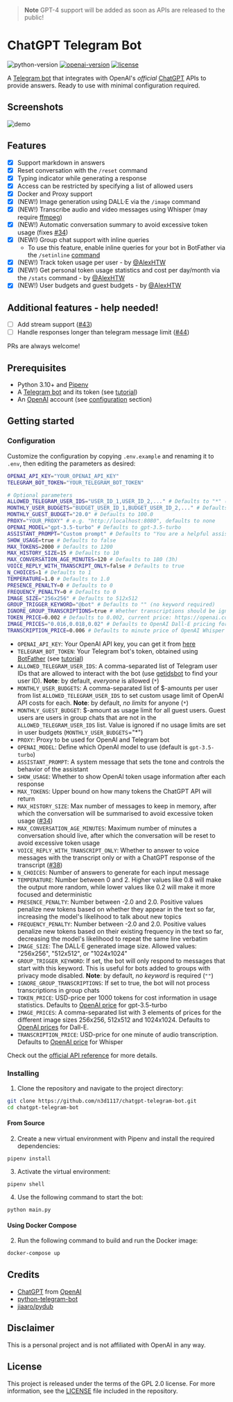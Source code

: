 > **Note**
> GPT-4 support will be added as soon as APIs are released to the public!

# ChatGPT Telegram Bot
![python-version](https://img.shields.io/badge/python-3.10-blue.svg)
[![openai-version](https://img.shields.io/badge/openai-0.27.2-orange.svg)](https://openai.com/)
[![license](https://img.shields.io/badge/License-GPL%202.0-brightgreen.svg)](LICENSE)

A [Telegram bot](https://core.telegram.org/bots/api) that integrates with OpenAI's _official_ [ChatGPT](https://openai.com/blog/chatgpt/) APIs to provide answers. Ready to use with minimal configuration required.

## Screenshots
![demo](https://user-images.githubusercontent.com/11541888/225114786-0d639854-b3e1-4214-b49a-e51ce8c40387.png)

## Features
- [x] Support markdown in answers
- [x] Reset conversation with the `/reset` command
- [x] Typing indicator while generating a response
- [x] Access can be restricted by specifying a list of allowed users
- [x] Docker and Proxy support
- [x] (NEW!) Image generation using DALL·E via the `/image` command
- [x] (NEW!) Transcribe audio and video messages using Whisper (may require [ffmpeg](https://ffmpeg.org))
- [x] (NEW!) Automatic conversation summary to avoid excessive token usage (fixes [#34](https://github.com/n3d1117/chatgpt-telegram-bot/issues/34))
- [x] (NEW!) Group chat support with inline queries 
  - To use this feature, enable inline queries for your bot in BotFather via the `/setinline` [command](https://core.telegram.org/bots/inline)
- [x] (NEW!) Track token usage per user - by [@AlexHTW](https://github.com/AlexHTW)
- [x] (NEW!) Get personal token usage statistics and cost per day/month via the `/stats` command - by [@AlexHTW](https://github.com/AlexHTW)
- [x] (NEW!) User budgets and guest budgets - by [@AlexHTW](https://github.com/AlexHTW)

## Additional features - help needed!
- [ ] Add stream support ([#43](https://github.com/n3d1117/chatgpt-telegram-bot/issues/43))
- [ ] Handle responses longer than telegram message limit ([#44](https://github.com/n3d1117/chatgpt-telegram-bot/issues/44))

PRs are always welcome!

## Prerequisites
- Python 3.10+ and [Pipenv](https://pipenv.readthedocs.io/en/latest/)
- A [Telegram bot](https://core.telegram.org/bots#6-botfather) and its token (see [tutorial](https://core.telegram.org/bots/tutorial#obtain-your-bot-token))
- An [OpenAI](https://openai.com) account (see [configuration](#configuration) section)

## Getting started

### Configuration
Customize the configuration by copying `.env.example` and renaming it to `.env`, then editing the parameters as desired:
```bash
OPENAI_API_KEY="YOUR_OPENAI_API_KEY"
TELEGRAM_BOT_TOKEN="YOUR_TELEGRAM_BOT_TOKEN"

# Optional parameters
ALLOWED_TELEGRAM_USER_IDS="USER_ID_1,USER_ID_2,..." # Defaults to "*" (everyone)
MONTHLY_USER_BUDGETS="BUDGET_USER_ID_1,BUDGET_USER_ID_2,..." # Defaults to "*" (no restrictions)
MONTHLY_GUEST_BUDGET="20.0" # Defaults to 100.0
PROXY="YOUR_PROXY" # e.g. "http://localhost:8080", defaults to none
OPENAI_MODEL="gpt-3.5-turbo" # Defaults to gpt-3.5-turbo
ASSISTANT_PROMPT="Custom prompt" # Defaults to "You are a helpful assistant."
SHOW_USAGE=true # Defaults to false
MAX_TOKENS=2000 # Defaults to 1200
MAX_HISTORY_SIZE=15 # Defaults to 10
MAX_CONVERSATION_AGE_MINUTES=120 # Defaults to 180 (3h)
VOICE_REPLY_WITH_TRANSCRIPT_ONLY=false # Defaults to true
N_CHOICES=1 # Defaults to 1
TEMPERATURE=1.0 # Defaults to 1.0
PRESENCE_PENALTY=0 # Defaults to 0
FREQUENCY_PENALTY=0 # Defaults to 0
IMAGE_SIZE="256x256" # Defaults to 512x512
GROUP_TRIGGER_KEYWORD="@bot" # Defaults to "" (no keyword required)
IGNORE_GROUP_TRANSCRIPTIONS=true # Whether transcriptions should be ignored in group chats. Defaults to true
TOKEN_PRICE=0.002 # Defaults to 0.002, current price: https://openai.com/pricing
IMAGE_PRICES="0.016,0.018,0.02" # Defaults to OpenAI Dall-E pricing for sizes 256x256,512x512,1024x1024
TRANSCRIPTION_PRICE=0.006 # Defaults to minute price of OpenAI Whisper of 0.006
```
* `OPENAI_API_KEY`: Your OpenAI API key, you can get it from [here](https://platform.openai.com/account/api-keys)
* `TELEGRAM_BOT_TOKEN`: Your Telegram bot's token, obtained using [BotFather](http://t.me/botfather) (see [tutorial](https://core.telegram.org/bots/tutorial#obtain-your-bot-token))
* `ALLOWED_TELEGRAM_USER_IDS`: A comma-separated list of Telegram user IDs that are allowed to interact with the bot (use [getidsbot](https://t.me/getidsbot) to find your user ID). **Note**: by default, *everyone* is allowed (`*`)
* `MONTHLY_USER_BUDGETS`: A comma-separated list of $-amounts per user from list `ALLOWED_TELEGRAM_USER_IDS` to set custom usage limit of OpenAI API costs for each. **Note**: by default, *no limits* for anyone (`*`)
* `MONTHLY_GUEST_BUDGET`: $-amount as usage limit for all guest users. Guest users are users in group chats that are not in the `ALLOWED_TELEGRAM_USER_IDS` list. Value is ignored if no usage limits are set in user budgets (`MONTHLY_USER_BUDGETS`="*")
* `PROXY`: Proxy to be used for OpenAI and Telegram bot
* `OPENAI_MODEL`: Define which OpenAI model to use (default is `gpt-3.5-turbo`)
* `ASSISTANT_PROMPT`: A system message that sets the tone and controls the behavior of the assistant
* `SHOW_USAGE`: Whether to show OpenAI token usage information after each response
* `MAX_TOKENS`: Upper bound on how many tokens the ChatGPT API will return
* `MAX_HISTORY_SIZE`: Max number of messages to keep in memory, after which the conversation will be summarised to avoid excessive token usage ([#34](https://github.com/n3d1117/chatgpt-telegram-bot/issues/34))
* `MAX_CONVERSATION_AGE_MINUTES`: Maximum number of minutes a conversation should live, after which the conversation will be reset to avoid excessive token usage
* `VOICE_REPLY_WITH_TRANSCRIPT_ONLY`: Whether to answer to voice messages with the transcript only or with a ChatGPT response of the transcript ([#38](https://github.com/n3d1117/chatgpt-telegram-bot/issues/38))
* `N_CHOICES`: Number of answers to generate for each input message
* `TEMPERATURE`: Number between 0 and 2. Higher values like 0.8 will make the output more random, while lower values like 0.2 will make it more focused and deterministic
* `PRESENCE_PENALTY`: Number between -2.0 and 2.0. Positive values penalize new tokens based on whether they appear in the text so far, increasing the model's likelihood to talk about new topics
* `FREQUENCY_PENALTY`: Number between -2.0 and 2.0. Positive values penalize new tokens based on their existing frequency in the text so far, decreasing the model's likelihood to repeat the same line verbatim
* `IMAGE_SIZE`: The DALL·E generated image size. Allowed values: "256x256", "512x512", or "1024x1024"
* `GROUP_TRIGGER_KEYWORD`: If set, the bot will only respond to messages that start with this keyword. This is useful for bots added to groups with privacy mode disabled. **Note**: by default, *no keyword* is required (`""`)
* `IGNORE_GROUP_TRANSCRIPTIONS`: If set to true, the bot will not process transcriptions in group chats
* `TOKEN_PRICE`: USD-price per 1000 tokens for cost information in usage statistics. Defaults to [OpenAI price](https://openai.com/pricing) for gpt-3.5-turbo
* `IMAGE_PRICES`: A comma-separated list with 3 elements of prices for the different image sizes 256x256, 512x512 and 1024x1024. Defaults to [OpenAI prices](https://openai.com/pricing) for Dall-E.
* `TRANSCRIPTION_PRICE`: USD-price for one minute of audio transcription. Defaults to [OpenAI price](https://openai.com/pricing) for Whisper

Check out the [official API reference](https://platform.openai.com/docs/api-reference/chat) for more details.

### Installing
1. Clone the repository and navigate to the project directory:

```bash
git clone https://github.com/n3d1117/chatgpt-telegram-bot.git
cd chatgpt-telegram-bot
```

#### From Source
2. Create a new virtual environment with Pipenv and install the required dependencies:
```
pipenv install
```

3. Activate the virtual environment:
```
pipenv shell
```

4. Use the following command to start the bot:
```
python main.py
```

#### Using Docker Compose

2. Run the following command to build and run the Docker image:
```bash
docker-compose up
```

## Credits
- [ChatGPT](https://chat.openai.com/chat) from [OpenAI](https://openai.com)
- [python-telegram-bot](https://python-telegram-bot.org)
- [jiaaro/pydub](https://github.com/jiaaro/pydub)

## Disclaimer
This is a personal project and is not affiliated with OpenAI in any way.

## License
This project is released under the terms of the GPL 2.0 license. For more information, see the [LICENSE](LICENSE) file included in the repository.
